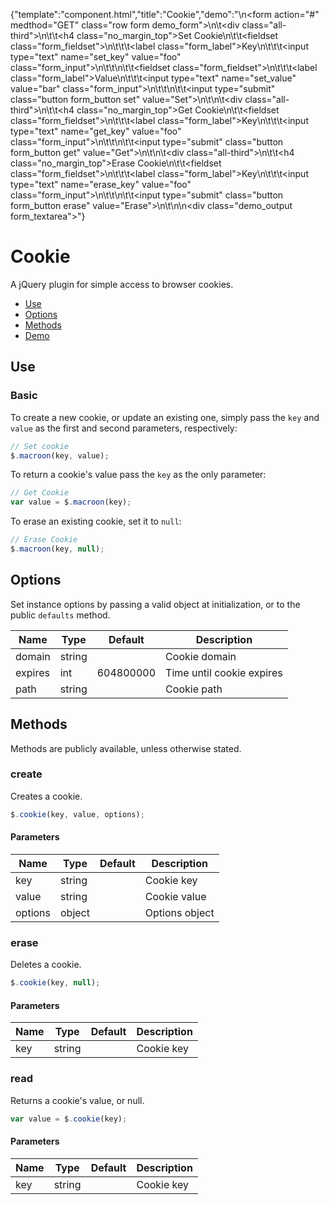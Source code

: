 {"template":"component.html","title":"Cookie","demo":"<script>\n\tvar $demoForm,\n\t\t$demoOutput;\n\n\t$(function() {\n\t\t$demoForm = $(\".demo_form\");\n\t\t$demoOutput = $(\".demo_output\");\n\n\t\t$demoForm.on(\"click.cookie\", \".set\", setCookie)\n\t\t\t\t .on(\"click.cookie\", \".get\", getCookie)\n\t\t\t\t .on(\"click.cookie\", \".erase\", eraseCookie);\n\t});\n\n\tfunction setCookie(e) {\n\t\tkillEvent(e);\n\n\t\tvar key   = $demoForm.find(\"[name=set_key]\").val(),\n\t\t\tvalue = $demoForm.find(\"[name=set_value]\").val();\n\n\t\t$.cookie(key, value);\n\n\t\toutput(\"Set\", key + \" = \" + value);\n\t}\n\n\tfunction getCookie(e) {\n\t\tkillEvent(e);\n\n\t\tvar key   = $demoForm.find(\"[name=get_key]\").val(),\n\t\t\tvalue = $.cookie(key);\n\n\t\toutput(\"Get\", key + \" = \" + value);\n\t}\n\n\tfunction eraseCookie(e) {\n\t\tkillEvent(e);\n\n\t\tvar key = $demoForm.find(\"[name=erase_key]\").val();\n\n\t\t$.cookie(key, null);\n\n\t\toutput(\"Erase\", key);\n\t}\n\n\tfunction output(label, value) {\n\t\t$demoOutput.prepend('<strong>' + label + ': </strong>' + value + '</span><br>');\n\t}\n\n\tfunction killEvent(e) {\n\t\te.preventDefault();\n\t\te.stopPropagation();\n\t}\n</script>\n<form action=\"#\" medthod=\"GET\" class=\"row form demo_form\">\n\t<div class=\"all-third\">\n\t\t<h4 class=\"no_margin_top\">Set Cookie</h4>\n\t\t<fieldset class=\"form_fieldset\">\n\t\t\t<label class=\"form_label\">Key</label>\n\t\t\t<input type=\"text\" name=\"set_key\" value=\"foo\" class=\"form_input\">\n\t\t</fieldset>\n\t\t<fieldset class=\"form_fieldset\">\n\t\t\t<label class=\"form_label\">Value</label>\n\t\t\t<input type=\"text\" name=\"set_value\" value=\"bar\" class=\"form_input\">\n\t\t</fieldset>\n\t\t<input type=\"submit\" class=\"button form_button set\" value=\"Set\">\n\t</div>\n\t<div class=\"all-third\">\n\t\t<h4 class=\"no_margin_top\">Get Cookie</h4>\n\t\t<fieldset class=\"form_fieldset\">\n\t\t\t<label class=\"form_label\">Key</label>\n\t\t\t<input type=\"text\" name=\"get_key\" value=\"foo\" class=\"form_input\">\n\t\t</fieldset>\n\t\t<input type=\"submit\" class=\"button form_button get\" value=\"Get\">\n\t</div>\n\t<div class=\"all-third\">\n\t\t<h4 class=\"no_margin_top\">Erase Cookie</h4>\n\t\t<fieldset class=\"form_fieldset\">\n\t\t\t<label class=\"form_label\">Key</label>\n\t\t\t<input type=\"text\" name=\"erase_key\" value=\"foo\" class=\"form_input\">\n\t\t</fieldset>\n\t\t<input type=\"submit\" class=\"button form_button erase\" value=\"Erase\">\n\t</div>\n</form>\n<div class=\"demo_output form_textarea\"></div>"}

# Cookie

A jQuery plugin for simple access to browser cookies.

* [Use](#use)
* [Options](#options)
* [Methods](#methods)
* [Demo](#demo)


## Use 

### Basic

To create a new cookie, or update an existing one, simply pass the `key` and `value` as the first and second parameters, respectively:

```javascript
// Set cookie
$.macroon(key, value);
```

To return a cookie's value pass the `key` as the only parameter:

```javascript
// Get Cookie
var value = $.macroon(key);
```

To erase an existing cookie, set it to `null`:

```javascript
// Erase Cookie
$.macroon(key, null);
```

## Options

Set instance options by passing a valid object at initialization, or to the public `defaults` method.

| Name | Type | Default | Description |
| --- | --- | --- | --- |
| domain | string | &nbsp; | Cookie domain |
| expires | int | 604800000 | Time until cookie expires |
| path | string | &nbsp; | Cookie path |

## Methods

Methods are publicly available, unless otherwise stated.

### create

Creates a cookie.

```javascript
$.cookie(key, value, options);
```

#### Parameters

| Name | Type | Default | Description |
| --- | --- | --- | --- |
| key | string | &nbsp; | Cookie key |
| value | string | &nbsp; | Cookie value |
| options | object | &nbsp; | Options object |

### erase

Deletes a cookie.

```javascript
$.cookie(key, null);
```

#### Parameters

| Name | Type | Default | Description |
| --- | --- | --- | --- |
| key | string | &nbsp; | Cookie key |

### read

Returns a cookie's value, or null.

```javascript
var value = $.cookie(key);
```

#### Parameters

| Name | Type | Default | Description |
| --- | --- | --- | --- |
| key | string | &nbsp; | Cookie key |


